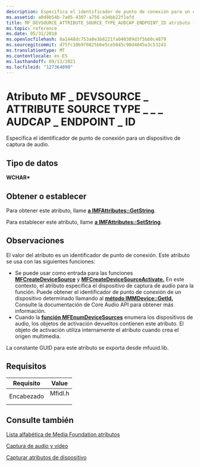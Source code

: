```yaml
---
description: Especifica el identificador de punto de conexión para un dispositivo de captura de audio.
ms.assetid: a0d8b54b-7a05-4307-a756-a34bb22f1afd
title: MF_DEVSOURCE_ATTRIBUTE_SOURCE_TYPE_AUDCAP_ENDPOINT_ID atributo (Mfidl.h)
ms.topic: reference
ms.date: 05/31/2018
ms.openlocfilehash: 8a1448dc753a8e3b8221fa040309d3f5b60c4879
ms.sourcegitcommit: d75fc10b9f0825bbe5ce5045c90d4045e3c53243
ms.translationtype: MT
ms.contentlocale: es-ES
ms.lasthandoff: 09/13/2021
ms.locfileid: "127364090"
---
```

# <a name="mf_devsource_attribute_source_type_audcap_endpoint_id-attribute"></a>Atributo MF \_ DEVSOURCE \_ ATTRIBUTE SOURCE TYPE \_ \_ \_ AUDCAP \_ ENDPOINT \_ ID

Especifica el identificador de punto de conexión para un dispositivo de captura de audio.

## <a name="data-type"></a>Tipo de datos

**WCHAR\***

## <a name="getset"></a>Obtener o establecer

Para obtener este atributo, llame [**a IMFAttributes::GetString**](/windows/desktop/api/mfobjects/nf-mfobjects-imfattributes-getstring).

Para establecer este atributo, llame [**a IMFAttributes::SetString**](/windows/desktop/api/mfobjects/nf-mfobjects-imfattributes-setstring).

## <a name="remarks"></a>Observaciones

El valor del atributo es un identificador de punto de conexión. Este atributo se usa con las siguientes funciones:

-   Se puede usar como entrada para las funciones [**MFCreateDeviceSource**](/windows/desktop/api/mfidl/nf-mfidl-mfcreatedevicesource) y [**MFCreateDeviceSourceActivate.**](/windows/desktop/api/mfidl/nf-mfidl-mfcreatedevicesourceactivate) En este contexto, el atributo especifica el dispositivo de captura de audio para la función. Puede obtener el identificador de punto de conexión de un dispositivo determinado llamando al [**método IMMDevice::GetId.**](/windows/win32/api/mmdeviceapi/nf-mmdeviceapi-immdevice-getid) Consulte la documentación de Core Audio API para obtener más información.
-   Cuando la [**función MFEnumDeviceSources**](/windows/desktop/api/mfidl/nf-mfidl-mfenumdevicesources) enumera los dispositivos de audio, los objetos de activación devueltos contienen este atributo. El objeto de activación utiliza internamente el atributo cuando crea el origen multimedia.

La constante GUID para este atributo se exporta desde mfuuid.lib.

## <a name="requirements"></a>Requisitos



| Requisito | Value |
|-------------------|------------------------------------------------------------------------------------|
| Encabezado<br/> | <dl> <dt>Mfidl.h</dt> </dl> |



## <a name="see-also"></a>Consulte también

<dl> <dt>

[Lista alfabética de Media Foundation atributos](alphabetical-list-of-media-foundation-attributes.md)
</dt> <dt>

[Captura de audio y vídeo](audio-video-capture.md)
</dt> <dt>

[Capturar atributos de dispositivo](capture-device-attributes.md)
</dt> </dl>

 

 
